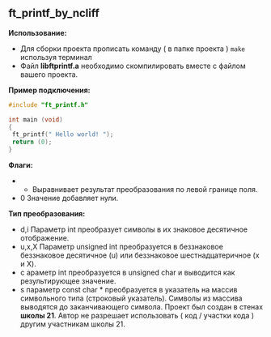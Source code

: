 ft_printf_by_ncliff
------------
**Использование:**
- Для сборки проекта прописать команду ( в папке проекта ) `make` используя терминал
- Файл **libftprintf.a** необходимо скомпилировать вместе с файлом вашего проекта.

**Пример подключения:**
```C
#include "ft_printf.h"

int main (void)
{
 ft_printf(" Hello world! ");
 return (0);
}
```
**Флаги:**
- - Выравнивает результат преобразования по левой границе поля.
- 0 Значение добавляет нули.

**Тип преобразования:**
- d,i Параметр int преобразует символы в их знаковое десятичное отображение.
- u,x,X Параметр unsigned int преобразуется в беззнаковое беззнаковое десятичное (u) или беззнаковое шестнадцатеричное (x и X).
- c араметр int преобразуется в unsigned char и выводится как результирующее значение.
- s параметр const char * преобразуется в указатель на массив символьного типа (строковый указатель). Символы из массива выводятся до заканчивающего символа.
Проект был создан в стенах **школы 21**. Автор не разрешает использовать ( код / участки кода ) другим участникам школы 21.
